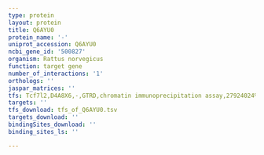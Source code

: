 ```yaml
---
type: protein
layout: protein
title: Q6AYU0
protein_name: '-'
uniprot_accession: Q6AYU0
ncbi_gene_id: '500827'
organism: Rattus norvegicus
function: target gene
number_of_interactions: '1'
orthologs: ''
jaspar_matrices: ''
tfs: Tcf7l2,D4A8X6,-,GTRD,chromatin immunoprecipitation assay,27924024%5Buid%5D,No
targets: ''
tfs_download: tfs_of_Q6AYU0.tsv
targets_download: ''
bindingSites_download: ''
binding_sites_ls: ''

---
```

